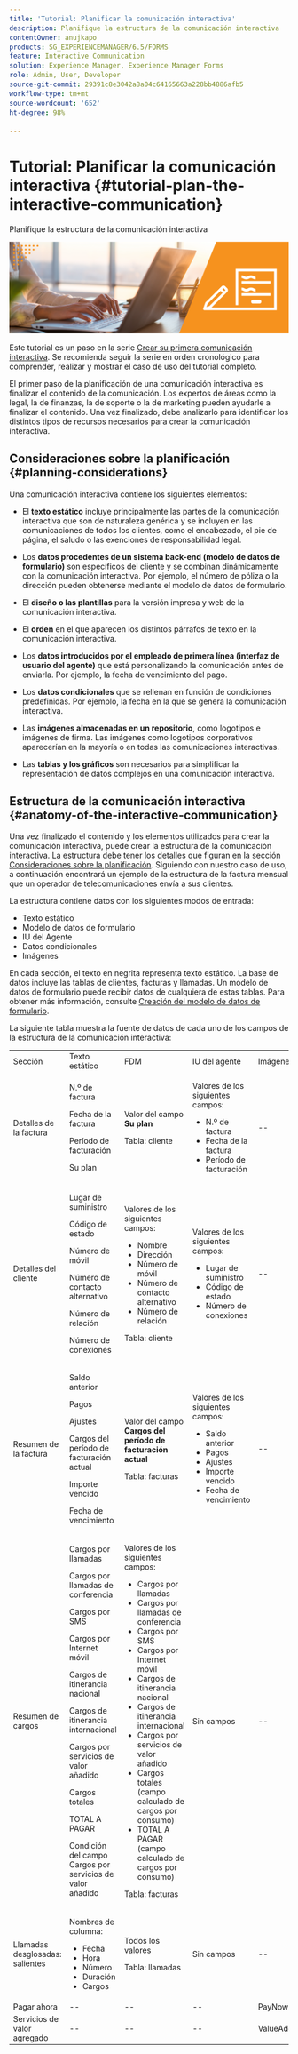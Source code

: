 ```yaml
---
title: 'Tutorial: Planificar la comunicación interactiva'
description: Planifique la estructura de la comunicación interactiva
contentOwner: anujkapo
products: SG_EXPERIENCEMANAGER/6.5/FORMS
feature: Interactive Communication
solution: Experience Manager, Experience Manager Forms
role: Admin, User, Developer
source-git-commit: 29391c8e3042a8a04c64165663a228bb4886afb5
workflow-type: tm+mt
source-wordcount: '652'
ht-degree: 98%

---
```


# Tutorial: Planificar la comunicación interactiva {#tutorial-plan-the-interactive-communication}

Planifique la estructura de la comunicación interactiva

![02-create-adaptive-form-main-image](assets/02-create-adaptive-form-main-image.png)

Este tutorial es un paso en la serie [Crear su primera comunicación interactiva](/help/forms/using/create-your-first-interactive-communication.md). Se recomienda seguir la serie en orden cronológico para comprender, realizar y mostrar el caso de uso del tutorial completo.

El primer paso de la planificación de una comunicación interactiva es finalizar el contenido de la comunicación. Los expertos de áreas como la legal, la de finanzas, la de soporte o la de marketing pueden ayudarle a finalizar el contenido. Una vez finalizado, debe analizarlo para identificar los distintos tipos de recursos necesarios para crear la comunicación interactiva.

## Consideraciones sobre la planificación {#planning-considerations}

Una comunicación interactiva contiene los siguientes elementos:

* El **texto estático** incluye principalmente las partes de la comunicación interactiva que son de naturaleza genérica y se incluyen en las comunicaciones de todos los clientes, como el encabezado, el pie de página, el saludo o las exenciones de responsabilidad legal.
* Los **datos procedentes de un sistema back-end (modelo de datos de formulario)** son específicos del cliente y se combinan dinámicamente con la comunicación interactiva. Por ejemplo, el número de póliza o la dirección pueden obtenerse mediante el modelo de datos de formulario.
* El **diseño o las plantillas** para la versión impresa y web de la comunicación interactiva.
* El **orden** en el que aparecen los distintos párrafos de texto en la comunicación interactiva.
* Los **datos introducidos por el empleado de primera línea (interfaz de usuario del agente)** que está personalizando la comunicación antes de enviarla. Por ejemplo, la fecha de vencimiento del pago.

* Los **datos condicionales** que se rellenan en función de condiciones predefinidas. Por ejemplo, la fecha en la que se genera la comunicación interactiva.
* Las **imágenes almacenadas en un repositorio**, como logotipos e imágenes de firma. Las imágenes como logotipos corporativos aparecerían en la mayoría o en todas las comunicaciones interactivas.
* Las **tablas y los gráficos** son necesarios para simplificar la representación de datos complejos en una comunicación interactiva.

## Estructura de la comunicación interactiva {#anatomy-of-the-interactive-communication}

Una vez finalizado el contenido y los elementos utilizados para crear la comunicación interactiva, puede crear la estructura de la comunicación interactiva. La estructura debe tener los detalles que figuran en la sección [Consideraciones sobre la planificación](/help/forms/using/planning-interactive-communications.md#planning-considerations). Siguiendo con nuestro caso de uso, a continuación encontrará un ejemplo de la estructura de la factura mensual que un operador de telecomunicaciones envía a sus clientes.

La estructura contiene datos con los siguientes modos de entrada:

* Texto estático
* Modelo de datos de formulario
* IU del Agente
* Datos condicionales
* Imágenes

En cada sección, el texto en negrita representa texto estático. La base de datos incluye las tablas de clientes, facturas y llamadas. Un modelo de datos de formulario puede recibir datos de cualquiera de estas tablas. Para obtener más información, consulte [Creación del modelo de datos de formulario](/help/forms/using/create-form-data-model0.md).

La siguiente tabla muestra la fuente de datos de cada uno de los campos de la estructura de la comunicación interactiva:

<table>
 <tbody>
  <tr>
   <td>Sección</td>
   <td>Texto estático</td>
   <td>FDM </td>
   <td>IU del agente</td>
   <td>Imágenes</td>
  </tr>
  <tr>
   <td>Detalles de la factura</td>
   <td><p>N.º de factura</p> <p>Fecha de la factura</p> <p>Período de facturación</p> <p>Su plan</p> </td>
   <td><p>Valor del campo <strong>Su plan </strong></p> <p>Tabla: cliente</p> </td>
   <td><p>Valores de los siguientes campos:</p>
    <ul>
     <li>N.º de factura</li>
     <li>Fecha de la factura</li>
     <li>Período de facturación</li>
    </ul> <p> </p> </td>
   <td>--</td>
  </tr>
  <tr>
   <td>Detalles del cliente</td>
   <td><p>Lugar de suministro</p> <p>Código de estado</p> <p>Número de móvil</p> <p>Número de contacto alternativo</p> <p>Número de relación</p> <p>Número de conexiones</p> </td>
   <td><p>Valores de los siguientes campos:</p>
    <ul>
     <li>Nombre</li>
     <li>Dirección</li>
     <li>Número de móvil</li>
     <li>Número de contacto alternativo</li>
     <li>Número de relación</li>
    </ul> <p>Tabla: cliente</p> </td>
   <td><p>Valores de los siguientes campos:</p>
    <ul>
     <li>Lugar de suministro</li>
     <li>Código de estado</li>
     <li>Número de conexiones</li>
    </ul> </td>
   <td>--</td>
  </tr>
  <tr>
   <td>Resumen de la factura</td>
   <td><p>Saldo anterior</p> <p>Pagos</p> <p>Ajustes</p> <p>Cargos del período de facturación actual</p> <p>Importe vencido</p> <p>Fecha de vencimiento</p> </td>
   <td><p>Valor del campo <strong>Cargos del período de facturación actual </strong></p> <p>Tabla: facturas</p> </td>
   <td><p>Valores de los siguientes campos:</p>
    <ul>
     <li>Saldo anterior</li>
     <li>Pagos</li>
     <li>Ajustes</li>
     <li>Importe vencido</li>
     <li>Fecha de vencimiento</li>
    </ul> </td>
   <td>--</td>
  </tr>
  <tr>
   <td>Resumen de cargos</td>
   <td><p>Cargos por llamadas</p> <p>Cargos por llamadas de conferencia</p> <p>Cargos por SMS </p> <p>Cargos por Internet móvil</p> <p>Cargos de itinerancia nacional</p> <p>Cargos de itinerancia internacional</p> <p>Cargos por servicios de valor añadido</p> <p>Cargos totales</p> <p>TOTAL A PAGAR</p> <p>Condición del campo Cargos por servicios de valor añadido</p> </td>
   <td><p>Valores de los siguientes campos:</p>
    <ul>
     <li>Cargos por llamadas</li>
     <li>Cargos por llamadas de conferencia</li>
     <li>Cargos por SMS </li>
     <li>Cargos por Internet móvil</li>
     <li>Cargos de itinerancia nacional</li>
     <li>Cargos de itinerancia internacional</li>
     <li>Cargos por servicios de valor añadido</li>
     <li>Cargos totales (campo calculado de cargos por consumo)</li>
     <li>TOTAL A PAGAR (campo calculado de cargos por consumo)</li>
    </ul> <p>Tabla: facturas</p> </td>
   <td>Sin campos</td>
   <td>--</td>
  </tr>
  <tr>
   <td>Llamadas desglosadas: salientes</td>
   <td><p>Nombres de columna:</p>
    <ul>
     <li>Fecha</li>
     <li>Hora</li>
     <li>Número</li>
     <li>Duración</li>
     <li>Cargos</li>
    </ul> </td>
   <td><p>Todos los valores</p> <p>Tabla: llamadas</p> </td>
   <td>Sin campos</td>
   <td>--</td>
  </tr>
  <tr>
   <td>Pagar ahora</td>
   <td>--</td>
   <td>--</td>
   <td>--</td>
   <td>PayNow</td>
  </tr>
  <tr>
   <td>Servicios de valor agregado</td>
   <td>--</td>
   <td>--</td>
   <td>--</td>
   <td>ValueAddedServices</td>
  </tr>
 </tbody>
</table>
